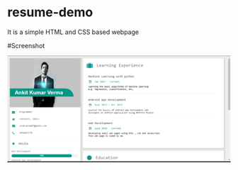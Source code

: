 # resume-demo
It is a simple HTML and CSS based webpage

#Screenshot

<img src="images/Capture.png" >
